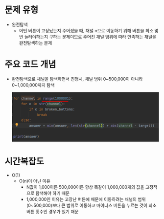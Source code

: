 # 문제 유형
- 완전탐색
  - 어떤 버튼이 고장났는지 주어졌을 때, 채널 n으로 이동하기 위해 버튼을 최소 몇번 눌러야하는지 구하는 문제이므로 주어진 채널 범위에 따라 만족하는 채널을 완전탐색하는 문제

# 주요 코드 개념
- 완전탐색으로 채널을 탐색하면서 진행시, 채널 범위 0~500,000이 아니라 0~1,000,000까지 탐색
    
  ![img.png](../이미지/리모컨_1.png)

# 시간복잡도
- O(1)
  - O(n)이 아닌 이유
    - N값이 1,000이든 500,000이든 항상 똑같이 1,000,000개의 값을 고정적으로 탐색해야 하기 때문
    - 1,000,000인 이유는 고장난 버튼에 때문에 이동하려는 채널의 범위(0~500,000)보다 큰 범위로 이동하고 마이너스 버튼을 누르는 것이 최소 버튼 횟수인 경우가 있기 때문